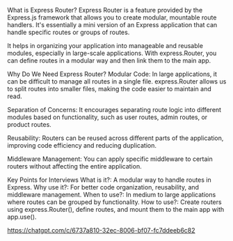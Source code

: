 What is Express Router?
Express Router is a feature provided by the Express.js framework that allows you to create modular, mountable route handlers. It's essentially a mini version of an Express application that can handle specific routes or groups of routes.

It helps in organizing your application into manageable and reusable modules, especially in large-scale applications. With express.Router, you can define routes in a modular way and then link them to the main app.

Why Do We Need Express Router?
Modular Code: In large applications, it can be difficult to manage all routes in a single file. express.Router allows us to split routes into smaller files, making the code easier to maintain and read.

Separation of Concerns: It encourages separating route logic into different modules based on functionality, such as user routes, admin routes, or product routes.

Reusability: Routers can be reused across different parts of the application, improving code efficiency and reducing duplication.

Middleware Management: You can apply specific middleware to certain routers without affecting the entire application.

Key Points for Interviews
What is it?: A modular way to handle routes in Express.
Why use it?: For better code organization, reusability, and middleware management.
When to use?: In medium to large applications where routes can be grouped by functionality.
How to use?: Create routers using express.Router(), define routes, and mount them to the main app with app.use().

https://chatgpt.com/c/6737a810-32ec-8006-bf07-fc7ddeeb6c82

